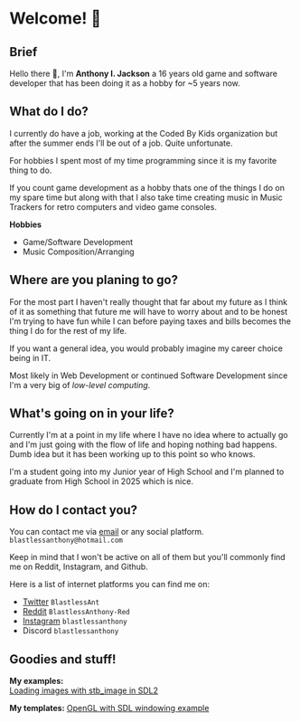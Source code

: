 # Welcome! 👋

## Brief

Hello there 👋, I'm **Anthony I. Jackson** a 16 years old game and software developer that has been doing it as a hobby for ~5 years now.

## What do I do?

I currently do have a job, working at the Coded By Kids organization but after the summer ends I'll be out of a job. Quite unfortunate.

For hobbies I spent most of my time programming since it is my favorite thing to do.

If you count game development as a hobby thats one of the things I do on my spare time but along with that I also take time creating music in Music Trackers for retro computers and video game consoles.

**Hobbies**
* Game/Software Development
* Music Composition/Arranging

## Where are you planing to go?

For the most part I haven't really thought that far about my future as I think of it as something that future me will have to worry about and to be honest I'm trying to have fun while I can before paying taxes and bills becomes the thing I do for the rest of my life.

If you want a general idea, you would probably imagine my career choice being in IT.

Most likely in Web Development or continued Software Development since I'm a very big of *low-level computing*.

## What's going on in your life?
Currently I'm at a point in my life where I have no idea where to actually go and I'm just going with the flow
of life and hoping nothing bad happens. Dumb idea but it has been working up to this point so who knows.

I'm a student going into my Junior year of High School and I'm planned to graduate from High School in 2025 which is nice.

## How do I contact you?

You can contact me via [email](mailto:blastlessanthony@hotmail.com) or any social platform.
`blastlessanthony@hotmail.com`

Keep in mind that I won't be active on all of them but you'll commonly find me
on Reddit, Instagram, and Github.

Here is a list of internet platforms you can find me on:
* [Twitter](https://twitter.com/BlastlessAnt) `BlastlessAnt`
* [Reddit](https://www.reddit.com/user/BlastlessAnthony-Red) `BlastlessAnthony-Red`
* [Instagram](https://www.instagram.com/blastlessanthony) `blastlessanthony`
* Discord `blastlessanthony`  
  
## Goodies and stuff!
  
**My examples:**  
[Loading images with stb_image in SDL2](https://github.com/BlastlessAnthony/SDL2-stb_image-Example)  
  
**My templates:**
[OpenGL with SDL windowing example](https://github.com/BlastlessAnthony/OpenGL-SDL-Template)
